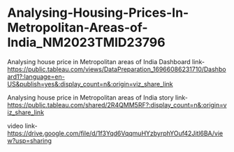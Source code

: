 # Analysing-Housing-Prices-In-Metropolitan-Areas-of-India_NM2023TMID23796


Analysing house price in Metropolitan areas of India Dashboard link-https://public.tableau.com/views/DataPreparation_16966086231710/Dashboard1?:language=en-US&publish=yes&:display_count=n&:origin=viz_share_link

Analysing house price in Metropolitan areas of India story link-https://public.tableau.com/shared/2R4QMM5RF?:display_count=n&:origin=viz_share_link



video link-https://drive.google.com/file/d/1f3Yqd6VqqmuHYzbyrphYOuf42Jitl6BA/view?usp=sharing
